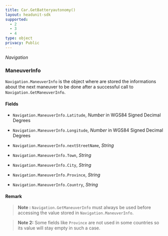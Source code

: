 ```yaml
---
title: Car.GetBatteryautonomy()
layout: headunit-sdk
supported:
  - 2
  - 3
  - 4
type: object
privacy: Public
---
```


*Navigation*

### ManeuverInfo

`Navigation.ManeuverInfo` is the object where are stored the informations about the next maneuver to be done after a successful call to `Navigation.GetManeuverInfo`.

#### Fields

- `Navigation.ManeuverInfo.Latitude`, *Number* in WGS84 Signed Decimal Degrees

- `Navigation.ManeuverInfo.Longitude`, *Number* in WGS84 Signed Decimal Degrees

- `Navigation.ManeuverInfo.nextStreetName`, *String*

- `Navigation.ManeuverInfo.Town`, *String*

- `Navigation.ManeuverInfo.City`, *String*

- `Navigation.ManeuverInfo.Province`, *String* 

- `Navigation.ManeuverInfo.Country`, *String*

#### Remark

>**Note :** `Navigation.GetManeuverInfo` must always be used before accessing the value stored in `Navigation.ManeuverInfo`.

>**Note 2:** Some fields like `Province` are not used in some countries so its value will stay empty in such a case.